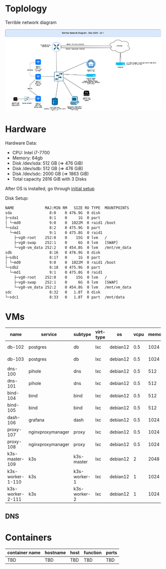 # Toplology

Terrible network diagram

![terrible_diagram](n25.drawio.png)

# Hardware

Hardware Data:
- CPU: Intel i7-7700
- Memory:  64gb
- Disk /dev/sda: 512 GB (=> 476 GiB) 
- Disk /dev/sdb: 512 GB (=> 476 GiB) 
- Disk /dev/sdc: 2000 GB (=> 1863 GiB) 
- Total capacity 2816 GiB with 3 Disks

After OS is installed, go through [initial setup](initial_setup.md)



Disk Setup:

```
NAME              MAJ:MIN RM   SIZE RO TYPE  MOUNTPOINTS
sda                 8:0    0 476.9G  0 disk  
├─sda1              8:1    0     1G  0 part  
│ └─md0             9:0    0  1022M  0 raid1 /boot
└─sda2              8:2    0 475.9G  0 part  
  └─md1             9:1    0 475.8G  0 raid1 
    ├─vg0-root    252:0    0    15G  0 lvm   /
    ├─vg0-swap    252:1    0     6G  0 lvm   [SWAP]
    └─vg0-vm_data 252:2    0 454.8G  0 lvm   /mnt/vm_data
sdb                 8:16   0 476.9G  0 disk  
├─sdb1              8:17   0     1G  0 part  
│ └─md0             9:0    0  1022M  0 raid1 /boot
└─sdb2              8:18   0 475.9G  0 part  
  └─md1             9:1    0 475.8G  0 raid1 
    ├─vg0-root    252:0    0    15G  0 lvm   /
    ├─vg0-swap    252:1    0     6G  0 lvm   [SWAP]
    └─vg0-vm_data 252:2    0 454.8G  0 lvm   /mnt/vm_data
sdc                 8:32   0   1.8T  0 disk  
└─sdc1              8:33   0   1.8T  0 part  /mnt/data
```

# VMs


| name             | service           | subtype      | virt-type | os       | vcpu | memory | rootfs | data-path                  | data-quota | ip         | internal-dns                | service-dns             | service-role | vrrp | vrrp-ip   | host dns  | service_ip |
| ---------------- | ----------------- | ------------ | --------- | -------- | ---- | ------ | ------ | -------------------------- | ---------- | ---------- | --------------------------- | ----------------------- | ------------ | ---- | --------- | --------- | ---------- |
| db-102           | postgres          | db           | lxc       | debian12 | 0.5  | 1024   | 8      | /mnt/data/postres          | 80         | 10.2.2.102 | db-102.blurer.net           | db.blurer.net           | primary      | 100  | 10.2.2.12 | 10.2.2.10 | 102        |
| db-103           | postgres          | db           | lxc       | debian12 | 0.5  | 1024   | 8      | /mnt/data/postres          | 80         | 10.2.2.103 | db-103.blurer.net           | db.blurer.net           | standby      | 50   | 10.2.2.12 | 10.2.2.10 | 103        |
| dns-100          | pihole            | dns          | lxc       | debian12 | 0.5  | 512    | 8      | /mnt/data/dns-100          | 16         | 10.2.2.100 | dns-100.blurer.net          | dns.blurer.net          | primary      | 100  | 10.2.2.10 | 1.1.1.1   | 100        |
| dns-101          | pihole            | dns          | lxc       | debian12 | 0.5  | 512    | 8      | /mnt/data/dns-101          | 16         | 10.2.2.101 | dns-101.blurer.net          | dns.blurer.net          | secondary    | 50   | 10.2.2.10 | 8.8.8.8   | 101        |
| bind-104         | bind              | bind         | lxc       | debian12 | 0.5  | 512    | 8      | /mnt/data/bind-104         | 16         | 10.2.2.104 | bind-104.blurer.net         | bind.blurer.net         | primary      | 100  | 10.2.2.11 | 10.2.2.10 | 104        |
| bind-105         | bind              | bind         | lxc       | debian12 | 0.5  | 512    | 8      | /mnt/data/bind-105         | 16         | 10.2.2.105 | bind-105.blurer.net         | bind.blurer.net         | secondary    | 50   | 10.2.2.11 | 10.2.2.10 | 105        |
| dash-106         | grafana           | dash         | lxc       | debian12 | 0.5  | 1024   | 8      | /mnt/data/dash-106         | 16         | 10.2.2.106 | dash-106.blurer.net         | dash.blurer.net         | n/a          | n/a  | n/a       | 10.2.2.12 | 106        |
| proxy-107        | nginxproxymanager | proxy        | lxc       | debian12 | 0.5  | 1024   | 8      | /mnt/data/proxy-107        | 16         | 10.2.2.107 | proxy-107.blurer.net        | proxy.blurer.net        | primary      | 100  | 10.2.2.13 | 10.2.2.10 | 107        |
| proxy-108        | nginxproxymanager | proxy        | lxc       | debian12 | 0.5  | 1024   | 8      | /mnt/data/proxy-108        | 16         | 10.2.2.108 | proxy-108.blurer.net        | proxy.blurer.net        | secondary    | 50   | 10.2.2.13 | 10.2.2.10 | 108        |
| k3s-master-109   | k3s               | k3s-master   | lxc       | debian12 | 2    | 2048   | 16     | /mnt/data/k3s-master-109   | 16         | 10.2.2.109 | k3s-master-109.blurer.net   | k3s-master.blurer.net   | n/a          | n/a  | n/a       | 10.2.2.10 | 109        |
| k3s-worker-1-110 | k3s               | k3s-worker-1 | lxc       | debian12 | 1    | 1024   | 8      | /mnt/data/k3s-worker-1-110 | 8          | 10.2.2.110 | k3s-worker-1-110.blurer.net | k3s-worker-1.blurer.net | n/a          | n/a  | n/a       | 10.2.2.10 | 110        |
| k3s-worker-2-111 | k3s               | k3s-worker-2 | lxc       | debian12 | 1    | 1024   | 8      | /mnt/data/k3s-worker-2-111 | 8          | 10.2.2.111 | k3s-worker-2-111.blurer.net | k3s-worker-2.blurer.net | n/a          | n/a  | n/a       | 10.2.2.10 | 111        |

## DNS


# Containers


| container name      | hostname                   | host           | function               | ports          |
|---|---|---|---|---|
| TBD|TBD|TBD|TBD|TBD|



